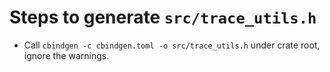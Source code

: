 # Steps to generate `src/trace_utils.h`

- Call `cbindgen -c cbindgen.toml -o src/trace_utils.h` under crate root, ignore the warnings.